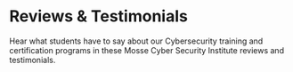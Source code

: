 # Reviews & Testimonials

Hear what students have to say about our Cybersecurity training and certification programs in these Mosse Cyber Security Institute reviews and testimonials.

[](review-and-testimonial-divya-lakshmanan)

[](review-and-testimonial-nathan-chan)

[](review-and-testimonial-bushra-safdar)

[](review-and-testimonial-duane-dunston)

[](review-and-testimonial-anushka-lal)

[](review-and-testimonial-nathan-collins)

[](review-and-testimonial-samuel-romanov)